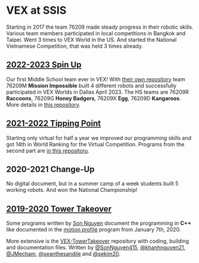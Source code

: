 # VEX at SSIS

Starting in 2017 the team 76209 made steady progress in their robotic skills. Various team members participated in local competitions in Bangkok and Taipei. Went 3 times to VEX World in the US. And started the National Vietnamese Competition, that was held 3 times already.

## [2022-2023 Spin Up](https://github.com/vex-ssis/2023)

Our first Middle School team ever in VEX! With [their own repository](https://github.com/vex-ssis/VRC-SPIN-UP) team 76209M **Mission Impossible** built 4 different robots and successfully participated in VEX Worlds in Dallas April 2023. The HS teams are 76209R **Raccoons**, 76209G **Honey Badgers**, 76209X **Egg**, 76209D **Kangaroos**. More details in [this repository](https://github.com/vex-ssis/2023).

## [2021-2022 Tipping Point](https://github.com/vex-ssis/2022)

Starting only virtual for half a year we improved our programming skills and got 14th in World Ranking for the Virtual Competition. Programs from the second part are [in this repositoru](https://github.com/vex-ssis/2022).

## 2020-2021 Change-Up

No digital document, but in a summer camp of a week students built 5 working robots. And won the National Championship!

## [2019-2020 Tower Takeover](https://github.com/vex-ssis/VEX-TowerTakeover)

Some programs written by [Son Nguyen](https://github.com/SonNguyen415) document the programming in **C++** like documented in the [motion profile](https://github.com/vex-ssis/Motion-Profile---SSIS-VEX/blob/master/motionProfile/src/main.cpp) program from January 7th, 2020.

More extensive is the [VEX-TowerTakeover](https://github.com/vex-ssis/VEX-TowerTakeover) repository with coding, building and documentation files. Written by [@SonNguyen415](https://github.com/SonNguyen415), [@khanhnguyen21](https://github.com/khanhnguyen21), [@JMecham](https://github.com/JMecham), [@seanthesandile](https://github.com/seanthesandile) and [@sekim20](https://github.com/sekim20).

